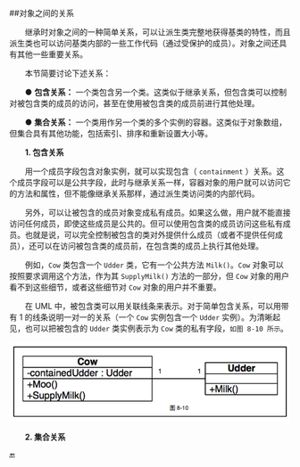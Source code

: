 ##对象之间的关系

&emsp;&emsp;继承时对象之间的一种简单关系，可以让派生类完整地获得基类的特性，而且派生类也可以访问基类内部的一些工作代码（通过受保护的成员）。对象之间还具有其他一些重要关系。

&emsp;&emsp;本节简要讨论下述关系：

&emsp;&emsp;● **包含关系：** 一个类包含另一个类。这类似于继承关系，但包含类可以控制对被包含类的成员的访问，甚至在使用被包含类的成员前进行其他处理。

&emsp;&emsp;● **集合关系：** 一个类用作另一个类的多个实例的容器。这类似于对象数组，但集合具有其他功能，包括索引、排序和重新设置大小等。


&emsp;&emsp;**1. 包含关系**

&emsp;&emsp;用一个成员字段包含对象实例，就可以实现包含（ `containment` ）关系。这个成员字段可以是公共字段，此时与继承关系一样，容器对象的用户就可以访问它的方法和属性，但不能像继承关系那样，通过派生类访问类的内部代码。

&emsp;&emsp;另外，可以让被包含的成员对象变成私有成员。如果这么做，用户就不能直接访问任何成员，即使这些成员是公共的。但可以使用包含类的成员访问这些私有成员。也就是说，可以完全控制被包含的类对外提供什么成员（或者不提供任何成员），还可以在访问被包含类的成员前，在包含类的成员上执行其他处理。

&emsp;&emsp;例如，`Cow` 类包含一个 `Udder` 类，它有一个公共方法 `Milk()`。`Cow` 对象可以按照要求调用这个方法，作为其 `SupplyMilk()` 方法的一部分，但 `Cow` 对象的用户看不到这些细节，或者这些细节对 `Cow` 对象的用户并不重要。

&emsp;&emsp;在 UML 中，被包含类可以用关联线条来表示。对于简单包含关系，可以用带有 1 的线条说明一对一的关系（一个 `Cow` 实例包含一个 `Udder` 实例）。为清晰起见，也可以把被包含的 `Udder` 类实例表示为 `Cow` 类的私有字段，`如图 8-10 所示`。


![图 8-10](/assets/8-10.png)


&emsp;&emsp;**2. 集合关系**













🔚
